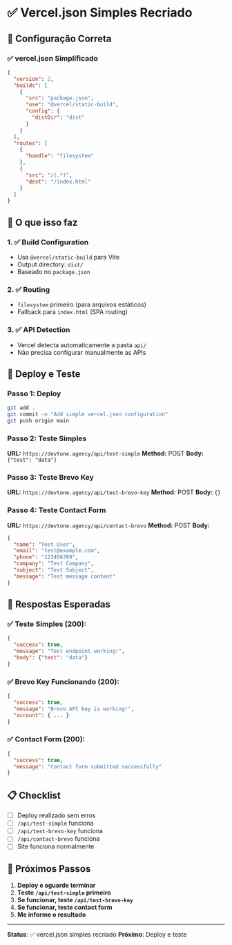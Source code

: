 # ✅ Vercel.json Simples Recriado

## 🎯 Configuração Correta

### ✅ vercel.json Simplificado
```json
{
  "version": 2,
  "builds": [
    {
      "src": "package.json",
      "use": "@vercel/static-build",
      "config": {
        "distDir": "dist"
      }
    }
  ],
  "routes": [
    {
      "handle": "filesystem"
    },
    {
      "src": "/(.*)",
      "dest": "/index.html"
    }
  ]
}
```

## 🔧 O que isso faz

### 1. ✅ Build Configuration
- Usa `@vercel/static-build` para Vite
- Output directory: `dist/`
- Baseado no `package.json`

### 2. ✅ Routing
- `filesystem` primeiro (para arquivos estáticos)
- Fallback para `index.html` (SPA routing)

### 3. ✅ API Detection
- Vercel detecta automaticamente a pasta `api/`
- Não precisa configurar manualmente as APIs

## 🚀 Deploy e Teste

### Passo 1: Deploy
```bash
git add .
git commit -m "Add simple vercel.json configuration"
git push origin main
```

### Passo 2: Teste Simples
**URL:** `https://devtone.agency/api/test-simple`
**Method:** POST
**Body:** `{"test": "data"}`

### Passo 3: Teste Brevo Key
**URL:** `https://devtone.agency/api/test-brevo-key`
**Method:** POST
**Body:** `{}`

### Passo 4: Teste Contact Form
**URL:** `https://devtone.agency/api/contact-brevo`
**Method:** POST
**Body:**
```json
{
  "name": "Test User",
  "email": "test@example.com",
  "phone": "123456789",
  "company": "Test Company",
  "subject": "Test Subject",
  "message": "Test message content"
}
```

## 🎯 Respostas Esperadas

### ✅ Teste Simples (200):
```json
{
  "success": true,
  "message": "Test endpoint working!",
  "body": {"test": "data"}
}
```

### ✅ Brevo Key Funcionando (200):
```json
{
  "success": true,
  "message": "Brevo API key is working!",
  "account": { ... }
}
```

### ✅ Contact Form (200):
```json
{
  "success": true,
  "message": "Contact form submitted successfully"
}
```

## 📋 Checklist

- [ ] Deploy realizado sem erros
- [ ] `/api/test-simple` funciona
- [ ] `/api/test-brevo-key` funciona
- [ ] `/api/contact-brevo` funciona
- [ ] Site funciona normalmente

## 🎯 Próximos Passos

1. **Deploy e aguarde terminar**
2. **Teste `/api/test-simple` primeiro**
3. **Se funcionar, teste `/api/test-brevo-key`**
4. **Se funcionar, teste contact form**
5. **Me informe o resultado**

---

**Status**: ✅ vercel.json simples recriado
**Próximo**: Deploy e teste 